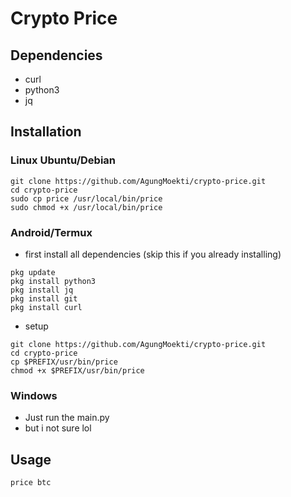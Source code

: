# Crypto Price

## Dependencies
- curl
- python3
- jq

## Installation 
### Linux Ubuntu/Debian
```
git clone https://github.com/AgungMoekti/crypto-price.git
cd crypto-price
sudo cp price /usr/local/bin/price
sudo chmod +x /usr/local/bin/price
```
### Android/Termux
- first install all dependencies (skip this if you already installing)
```
pkg update
pkg install python3
pkg install jq
pkg install git
pkg install curl
```
- setup
```
git clone https://github.com/AgungMoekti/crypto-price.git
cd crypto-price
cp $PREFIX/usr/bin/price
chmod +x $PREFIX/usr/bin/price
```

### Windows
- Just run the main.py
- but i not sure lol 

## Usage
```
price btc
```
